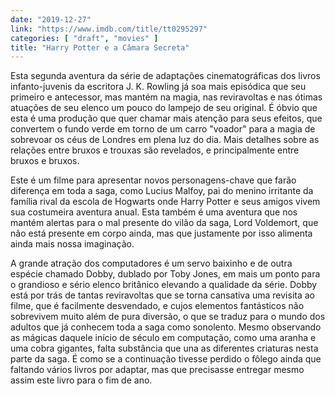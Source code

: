 ```yaml
---
date: "2019-12-27"
link: "https://www.imdb.com/title/tt0295297"
categories: [ "draft", "movies" ]
title: "Harry Potter e a Câmara Secreta"
---
```

Esta segunda aventura da série de adaptações cinematográficas dos livros infanto-juvenis da escritora J. K. Rowling já soa mais episódica que seu primeiro e antecessor, mas mantém na magia, nas reviravoltas e nas ótimas atuações de seu elenco um pouco do lampejo de seu original. É óbvio que esta é uma produção que quer chamar mais atenção para seus efeitos, que convertem o fundo verde em torno de um carro "voador" para a magia de sobrevoar os céus de Londres em plena luz do dia. Mais detalhes sobre as relações entre bruxos e trouxas são revelados, e principalmente entre bruxos e bruxos.

Este é um filme para apresentar novos personagens-chave que farão diferença em toda a saga, como Lucius Malfoy, pai do menino irritante da família rival da escola de Hogwarts onde Harry Potter e seus amigos vivem sua costumeira aventura anual. Esta também é uma aventura que nos mantém alertas para o mal presente do vilão da saga, Lord Voldemort, que não está presente em corpo ainda, mas que justamente por isso alimenta ainda mais nossa imaginação.

A grande atração dos computadores é um servo baixinho e de outra espécie chamado Dobby, dublado por Toby Jones, em mais um ponto para o grandioso e sério elenco britânico elevando a qualidade da série. Dobby está por trás de tantas reviravoltas que se torna cansativa uma revisita ao filme, que é facilmente desvendado, e cujos elementos fantásticos não sobrevivem muito além de pura diversão, o que se traduz para o mundo dos adultos que já conhecem toda a saga como sonolento. Mesmo observando as mágicas daquele início de século em computação, como uma aranha e uma cobra gigantes, falta substância que una as diferentes criaturas nesta parte da saga. É como se a continuação tivesse perdido o fôlego ainda que faltando vários livros por adaptar, mas que precisasse entregar mesmo assim este livro para o fim de ano.
